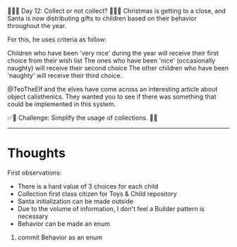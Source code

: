🌟🌟🌟 Day 12: Collect or not collect? 🌟🌟🌟
Christmas is getting to a close, and Santa is now distributing gifts to children based on their behavior throughout the year.

For this, he uses criteria as follow:

Children who have been 'very nice' during the year will receive their first choice from their wish list
The ones who have been 'nice' (occasionally naughty) will receive their second choice
The other children who have been 'naughty' will receive their third choice.

@TeoTheElf and the elves have come across an interesting article about object calisthenics.
They wanted you to see if there was something that could be implemented in this system.

✅🚀 Challenge: Simplify the usage of collections. 🚀✅

---

# Thoughts
First observations:
- There is a hard value of 3 choices for each child
- Collection first class citizen for Toys & Child repository
- Santa initialization can be made outside
- Due to the volume of information, I don't feel a Builder pattern is necessary
- Behavior can be made an enum

1. commit Behavior as an enum 
